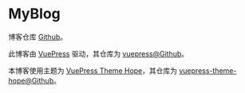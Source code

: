 # MyBlog

博客仓库 [Github](https://github.com/Shuery-Shuai/MyBlog "Shuery-Shuai/MyBlog: 我的博客，网络日记——唰唰记录，哐哐分享！")。

此博客由 [VuePress](https://vuepress.vuejs.org/ "VuePress") 驱动，其仓库为 [vuepress@Github](https://github.com/vuejs/vuepress "vuejs/vuepress: 📝 Minimalistic Vue-powered static site generator")。

本博客使用主题为 [VuePress Theme Hope](https://vuepress-theme-hope.github.io/ "vuepress-theme-hope")，其仓库为 [vuepress-theme-hope@Github](https://github.com/vuepress-theme-hope/vuepress-theme-hope "vuepress-theme-hope/vuepress-theme-hope: A vuepress theme with tons of features✨")。
